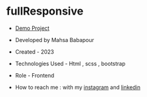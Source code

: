 # fullResponsive

- [Demo Project](  https://mahsabbpour.github.io/1-full-responsive/)

- Developed by Mahsa Babapour

- Created - 2023

- Technologies Used - Html , scss , bootstrap

- Role - Frontend

- How to reach me : with my [instagram](https://www.instagram.com/mahsabbpour.web) and [linkedin](https://www.linkedin.com/in/mahsa-bbpour-643b-77258)
